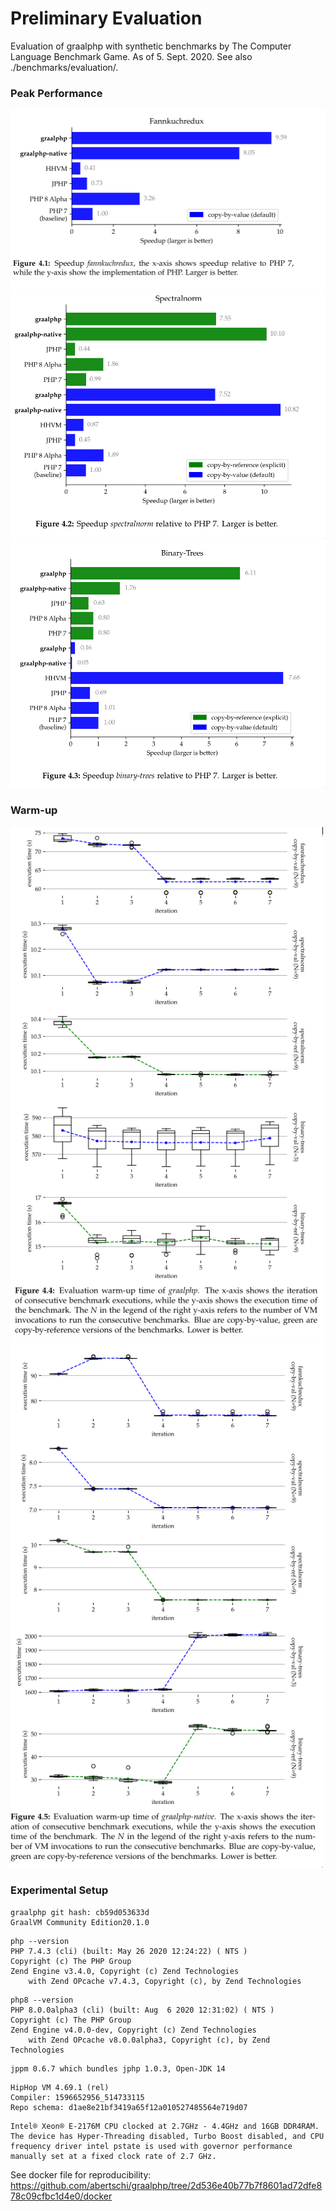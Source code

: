 # Preliminary Evaluation
Evaluation of graalphp with synthetic benchmarks by The Computer
Language Benchmark Game. As of 5. Sept. 2020. See also ./benchmarks/evaluation/.

### Peak Performance

<img src="./benchmarks/evaluation/assets/report/image_2020-09-06_12-35-34.png" alt="fannkuchredux" width="600"/>
<img src="./benchmarks/evaluation/assets/report/image_2020-09-06_12-35-57.png" alt="spectralnorm" width="600"/>
<img src="./benchmarks/evaluation/assets/report/image_2020-09-06_12-36-09.png" alt="bintree" width="600"/>


### Warm-up
<img src="./benchmarks/evaluation/assets/report/image_2020-09-02_19-17-24.png" alt="warmup-graalphp" width="500"/>
<img src="./benchmarks/evaluation/assets/report/image_2020-09-02_19-16-51.png" alt="warmup-graalphp-native" width="500"/>

### Experimental Setup
```
graalphp git hash: cb59d053633d
GraalVM Community Edition20.1.0
```

```
php --version
PHP 7.4.3 (cli) (built: May 26 2020 12:24:22) ( NTS )
Copyright (c) The PHP Group
Zend Engine v3.4.0, Copyright (c) Zend Technologies
    with Zend OPcache v7.4.3, Copyright (c), by Zend Technologies

```

```
php8 --version
PHP 8.0.0alpha3 (cli) (built: Aug  6 2020 12:31:02) ( NTS )
Copyright (c) The PHP Group
Zend Engine v4.0.0-dev, Copyright (c) Zend Technologies
    with Zend OPcache v8.0.0alpha3, Copyright (c), by Zend Technologies
```

```
jppm 0.6.7 which bundles jphp 1.0.3, Open-JDK 14
```

```
HipHop VM 4.69.1 (rel)
Compiler: 1596652956_514733115
Repo schema: d1ae8e21bf3419a65f12a010527485564e719d07
```

```
Intel® Xeon® E-2176M CPU clocked at 2.7GHz - 4.4GHz and 16GB DDR4RAM. The device has Hyper-Threading disabled, Turbo Boost disabled, and CPU frequency driver intel pstate is used with governor performance manually set at a fixed clock rate of 2.7 GHz.
```

See docker file for reproducibility: https://github.com/abertschi/graalphp/tree/2d536e40b77b7f8601ad72dfe878c09cfbc1d4e0/docker

